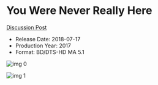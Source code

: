 # You Were Never Really Here

[Discussion Post](https://www.avsforum.com/threads/bass-eq-for-filtered-movies.2995212/post-58678218)

* Release Date: 2018-07-17
* Production Year: 2017
* Format: BD/DTS-HD MA 5.1

![img 0](https://i.imgur.com/tJQb1jd.jpg)

![img 1](https://i.imgur.com/ZgTuzJQ.png)

